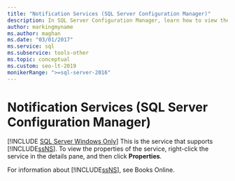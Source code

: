 ```yaml
---
title: "Notification Services (SQL Server Configuration Manager)"
description: In SQL Server Configuration Manager, learn how to view the properties of the Notification Services framework.
author: markingmyname
ms.author: maghan
ms.date: "03/01/2017"
ms.service: sql
ms.subservice: tools-other
ms.topic: conceptual
ms.custom: seo-lt-2019
monikerRange: ">=sql-server-2016"
---
```

# Notification Services (SQL Server Configuration Manager)
[!INCLUDE [SQL Server Windows Only](../../includes/applies-to-version/sql-windows-only.md)]
  This is the service that supports [!INCLUDE[ssNS](../../includes/ssns-md.md)]. To view the properties of the service, right-click the service in the details pane, and then click **Properties**.  
  
 For information about [!INCLUDE[ssNS](../../includes/ssns-md.md)], see Books Online.  
  
  
